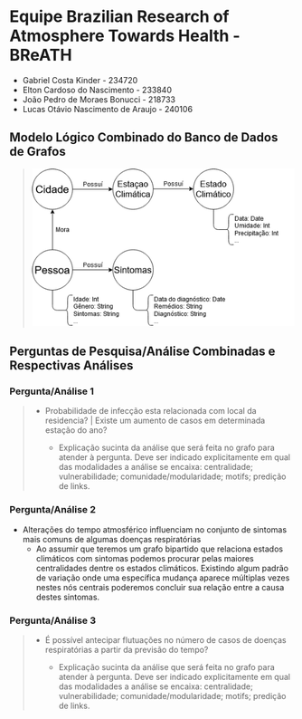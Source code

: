 # Equipe Brazilian Research of Atmosphere Towards Health - BReATH
* Gabriel Costa Kinder - 234720
* Elton Cardoso do Nascimento - 233840
* João Pedro de Moraes Bonucci - 218733
* Lucas Otávio Nascimento de Araujo - 240106

## Modelo Lógico Combinado do Banco de Dados de Grafos
> ![Modelo Lógico de Grafos](images/modelo-logico-grafos.png)

## Perguntas de Pesquisa/Análise Combinadas e Respectivas Análises
### Pergunta/Análise 1
> * Probabilidade de infecção esta relacionada com local da residencia? | Existe um aumento de casos em determinada estação do ano?
>   
>   * Explicação sucinta da análise que será feita no grafo para atender à pergunta. Deve ser indicado explicitamente em qual das modalidades a análise se encaixa: centralidade; vulnerabilidade; comunidade/modularidade; motifs; predição de links.

### Pergunta/Análise 2
* Alterações do tempo atmosférico influenciam no conjunto de sintomas mais comuns de algumas doenças respiratórias
    * Ao assumir que teremos um grafo bipartido que relaciona estados climáticos com sintomas podemos procurar pelas maiores centralidades dentre os estados climáticos. Existindo algum padrão de variação onde uma específica mudança aparece múltiplas vezes nestes nós centrais poderemos concluir sua relação entre a causa destes sintomas.

### Pergunta/Análise 3
> * É possível antecipar flutuações no número de casos de doenças respiratórias a partir da previsão do tempo?
>   
>   * Explicação sucinta da análise que será feita no grafo para atender à pergunta. Deve ser indicado explicitamente em qual das modalidades a análise se encaixa: centralidade; vulnerabilidade; comunidade/modularidade; motifs; predição de links.
